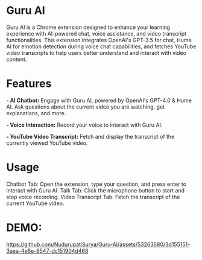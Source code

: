 # Guru AI
Guru AI is a Chrome extension designed to enhance your learning experience with AI-powered chat, voice assistance, and video transcript functionalities. This extension integrates OpenAI's GPT-3.5 for chat, Hume AI for emotion detection during voice chat capabilities, and fetches YouTube video transcripts to help users better understand and interact with video content.
# Features
**- AI Chatbot:** Engage with Guru AI, powered by OpenAI's GPT-4.0 & Hume AI. Ask questions about the current video you are watching, get explanations, and more.

**- Voice Interaction:** Record your voice to interact with Guru AI.

**- YouTube Video Transcript:** Fetch and display the transcript of the currently viewed YouTube video.

# Usage
Chatbot Tab: Open the extension, type your question, and press enter to interact with Guru AI.
Talk Tab: Click the microphone button to start and stop voice recording.
Video Transcript Tab: Fetch the transcript of the current YouTube video.

# DEMO:

https://github.com/NudurupatiSurya/Guru-AI/assets/53263580/3d155151-3aea-4e6e-9547-dc151904d468



